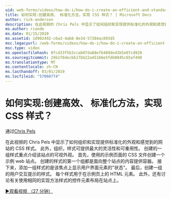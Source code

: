 ```yaml
---
uid: web-forms/videos/how-do-i/how-do-i-create-an-efficient-and-standardized-approach-for-implementing-css-styles
title: 如何实现:创建高效、 标准化方法，实现 CSS 样式？ | Microsoft Docs
author: rick-anderson
description: 在此视频的 Chris Pels 中显示了如何组织和实现提供标准化的外观和感觉到的网站的 CSS 样式。 此外，这些样式是...
ms.author: riande
ms.date: 01/15/2010
ms.assetid: 1d902492-c6a3-4ab8-8e3d-57384ac893d5
msc.legacyurl: /web-forms/videos/how-do-i/how-do-i-create-an-efficient-and-standardized-approach-for-implementing-css-styles
msc.type: video
ms.openlocfilehash: 0fc433f5b3ccab07da88ef6489ded3b5e07cd928
ms.sourcegitcommit: 24b1f6decbb17bb22a45166e5fdb0845c65af498
ms.translationtype: MT
ms.contentlocale: zh-CN
ms.lasthandoff: 03/01/2019
ms.locfileid: "57060774"
---
```

<a name="how-do-i-create-an-efficient-and-standardized-approach-for-implementing-css-styles"></a>如何实现:创建高效、 标准化方法，实现 CSS 样式？
====================
通过[Chris Pels](https://twitter.com/chrispels)

在此视频的 Chris Pels 中显示了如何组织和实现提供标准化的外观和感觉到的网站的 CSS 样式。 此外，组织，样式可提供最大的灵活性和可重用性。 创建的一组样式重点介绍该站点的可视外观。 首先，使用的示例页面的 CSS 文件创建一个示例 web 站点。 创建的样式的第一个组都是面向整个站点的内容提供容器。 接下来，添加一组样式的是该焦点上显示用户界面元素的"状态"。 最后，创建一组的用户交互提示的样式。 每个样式用于在示例页上的 HTML 元素。 此外，还有讨论有关使用相同的实现方法样式的控件元素布局在站点上。

[&#9654;观看视频 （27 分钟）](https://channel9.msdn.com/Blogs/ASP-NET-Site-Videos/how-do-i-create-an-efficient-and-standardized-approach-for-implementing-css-styles)
